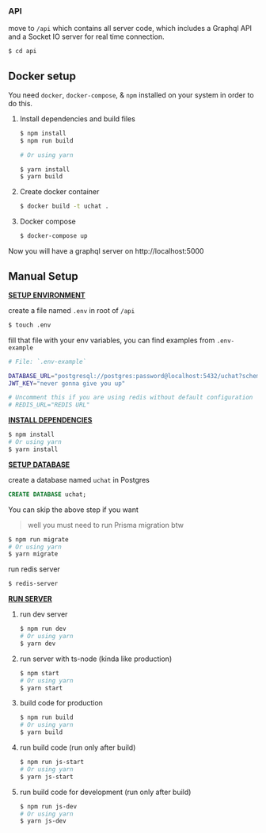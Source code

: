 ### API

move to `/api` which contains all server code, which includes a Graphql API and a Socket IO server for real time connection.

```bash
$ cd api
```

## Docker setup

You need `docker`, `docker-compose`, & `npm` installed on your system in order to do this.

1. Install dependencies and build files

   ```bash
   $ npm install
   $ npm run build
   
   # Or using yarn
   
   $ yarn install
   $ yarn build
   ```

2. Create docker container

   ```bash
   $ docker build -t uchat .
   ```

3. Docker compose

   ```bash
   $ docker-compose up
   ```

Now you will have a graphql server on http://localhost:5000

## Manual Setup

**<u>SETUP ENVIRONMENT</u>**

create a file named `.env` in root of `/api`

```bash
$ touch .env
```

fill that file with your env variables, you can find examples from `.env-example`

```bash
# File: `.env-example`

DATABASE_URL="postgresql://postgres:password@localhost:5432/uchat?schema=public"
JWT_KEY="never gonna give you up"

# Uncomment this if you are using redis without default configuration
# REDIS_URL="REDIS URL"
```

**<u>INSTALL DEPENDENCIES</u>**

```bash
$ npm install
# Or using yarn
$ yarn install
```

**<u>SETUP DATABASE</u>**

create a database named `uchat` in Postgres

```sql
CREATE DATABASE uchat;
```

You can skip the above step if you want

> well you must need to run Prisma migration btw

```bash
$ npm run migrate
# Or using yarn
$ yarn migrate
```

run redis server

```bash
$ redis-server
```

**<u>RUN SERVER</u>**

1. run dev server

   ```bash
   $ npm run dev
   # Or using yarn
   $ yarn dev
   ```

2. run server with ts-node (kinda like production)

   ```bash
   $ npm start
   # Or using yarn
   $ yarn start
   ```

3. build code for production

   ```bash
   $ npm run build
   # Or using yarn
   $ yarn build
   ```

4. run build code (run only after build)

   ```bash
   $ npm run js-start
   # Or using yarn
   $ yarn js-start
   ```

5. run build code for development (run only after build)

   ```bash
   $ npm run js-dev
   # Or using yarn
   $ yarn js-dev
   ```
